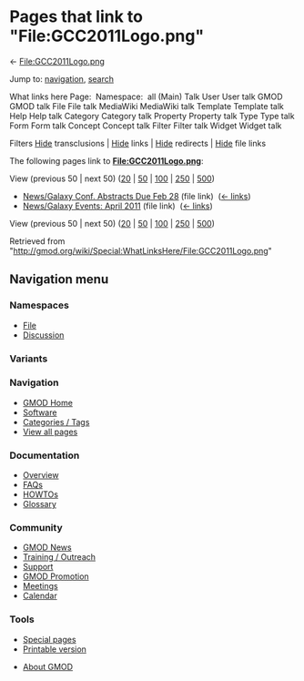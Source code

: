 <div id="mw-page-base" class="noprint">

</div>

<div id="mw-head-base" class="noprint">

</div>

<div id="content" class="mw-body" role="main">

<span id="top"></span>

<div id="mw-js-message" style="display:none;">

</div>



# <span dir="auto">Pages that link to "File:GCC2011Logo.png"</span>

<div id="bodyContent">

<div id="contentSub">

←
[File:GCC2011Logo.png](/wiki/File:GCC2011Logo.png "File:GCC2011Logo.png")

</div>

<div id="jump-to-nav" class="mw-jump">

Jump to: [navigation](#mw-navigation), [search](#p-search)

</div>

<div id="mw-content-text">

What links here Page:  Namespace:  all (Main) Talk User User talk GMOD
GMOD talk File File talk MediaWiki MediaWiki talk Template Template talk
Help Help talk Category Category talk Property Property talk Type Type
talk Form Form talk Concept Concept talk Filter Filter talk Widget
Widget talk

Filters
[Hide](/mediawiki/index.php?title=Special:WhatLinksHere/File:GCC2011Logo.png&hidetrans=1 "Special:WhatLinksHere/File:GCC2011Logo.png")
transclusions \|
[Hide](/mediawiki/index.php?title=Special:WhatLinksHere/File:GCC2011Logo.png&hidelinks=1 "Special:WhatLinksHere/File:GCC2011Logo.png")
links \|
[Hide](/mediawiki/index.php?title=Special:WhatLinksHere/File:GCC2011Logo.png&hideredirs=1 "Special:WhatLinksHere/File:GCC2011Logo.png")
redirects \|
[Hide](/mediawiki/index.php?title=Special:WhatLinksHere/File:GCC2011Logo.png&hideimages=1 "Special:WhatLinksHere/File:GCC2011Logo.png")
file links

The following pages link to
**[File:GCC2011Logo.png](/wiki/File:GCC2011Logo.png "File:GCC2011Logo.png")**:

View (previous 50 \| next 50)
([20](/mediawiki/index.php?title=Special:WhatLinksHere/File:GCC2011Logo.png&limit=20 "Special:WhatLinksHere/File:GCC2011Logo.png")
\|
[50](/mediawiki/index.php?title=Special:WhatLinksHere/File:GCC2011Logo.png&limit=50 "Special:WhatLinksHere/File:GCC2011Logo.png")
\|
[100](/mediawiki/index.php?title=Special:WhatLinksHere/File:GCC2011Logo.png&limit=100 "Special:WhatLinksHere/File:GCC2011Logo.png")
\|
[250](/mediawiki/index.php?title=Special:WhatLinksHere/File:GCC2011Logo.png&limit=250 "Special:WhatLinksHere/File:GCC2011Logo.png")
\|
[500](/mediawiki/index.php?title=Special:WhatLinksHere/File:GCC2011Logo.png&limit=500 "Special:WhatLinksHere/File:GCC2011Logo.png"))

- [News/Galaxy Conf. Abstracts Due Feb
  28](/wiki/News/Galaxy_Conf._Abstracts_Due_Feb_28 "News/Galaxy Conf. Abstracts Due Feb 28")
  (file link) ‎ <span class="mw-whatlinkshere-tools">([←
  links](/mediawiki/index.php?title=Special:WhatLinksHere&target=News%2FGalaxy+Conf.+Abstracts+Due+Feb+28 "Special:WhatLinksHere"))</span>
- [News/Galaxy Events: April
  2011](/wiki/News/Galaxy_Events:_April_2011 "News/Galaxy Events: April 2011")
  (file link) ‎ <span class="mw-whatlinkshere-tools">([←
  links](/mediawiki/index.php?title=Special:WhatLinksHere&target=News%2FGalaxy+Events%3A+April+2011 "Special:WhatLinksHere"))</span>

View (previous 50 \| next 50)
([20](/mediawiki/index.php?title=Special:WhatLinksHere/File:GCC2011Logo.png&limit=20 "Special:WhatLinksHere/File:GCC2011Logo.png")
\|
[50](/mediawiki/index.php?title=Special:WhatLinksHere/File:GCC2011Logo.png&limit=50 "Special:WhatLinksHere/File:GCC2011Logo.png")
\|
[100](/mediawiki/index.php?title=Special:WhatLinksHere/File:GCC2011Logo.png&limit=100 "Special:WhatLinksHere/File:GCC2011Logo.png")
\|
[250](/mediawiki/index.php?title=Special:WhatLinksHere/File:GCC2011Logo.png&limit=250 "Special:WhatLinksHere/File:GCC2011Logo.png")
\|
[500](/mediawiki/index.php?title=Special:WhatLinksHere/File:GCC2011Logo.png&limit=500 "Special:WhatLinksHere/File:GCC2011Logo.png"))

</div>

<div class="printfooter">

Retrieved from
"<http://gmod.org/wiki/Special:WhatLinksHere/File:GCC2011Logo.png>"

</div>

<div id="catlinks" class="catlinks catlinks-allhidden">

</div>

<div class="visualClear">

</div>

</div>

</div>

<div id="mw-navigation">

## Navigation menu

<div id="mw-head">



<div id="left-navigation">

<div id="p-namespaces" class="vectorTabs" role="navigation"
aria-labelledby="p-namespaces-label">

### Namespaces

- <span id="ca-nstab-image"><a href="/wiki/File:GCC2011Logo.png" accesskey="c"
  title="View the file page [c]">File</a></span>
- <span id="ca-talk"><a
  href="/mediawiki/index.php?title=File_talk:GCC2011Logo.png&amp;action=edit&amp;redlink=1"
  accesskey="t"
  title="Discussion about the content page [t]">Discussion</a></span>

</div>

<div id="p-variants" class="vectorMenu emptyPortlet" role="navigation"
aria-labelledby="p-variants-label">

### 

### Variants[](#)

<div class="menu">

</div>

</div>

</div>





</div>

</div>

</div>

<div id="mw-panel">

<div id="p-logo" role="banner">

<a href="/wiki/Main_Page"
style="background-image: url(http://gmod.org/images/GMOD-cogs.png);"
title="Visit the main page"></a>

</div>

<div id="p-Navigation" class="portal" role="navigation"
aria-labelledby="p-Navigation-label">

### Navigation

<div class="body">

- <span id="n-GMOD-Home">[GMOD Home](/wiki/Main_Page)</span>
- <span id="n-Software">[Software](/wiki/GMOD_Components)</span>
- <span id="n-Categories-.2F-Tags">[Categories /
  Tags](/wiki/Categories)</span>
- <span id="n-View-all-pages">[View all
  pages](/wiki/Special:AllPages)</span>

</div>

</div>

<div id="p-Documentation" class="portal" role="navigation"
aria-labelledby="p-Documentation-label">

### Documentation

<div class="body">

- <span id="n-Overview">[Overview](/wiki/Overview)</span>
- <span id="n-FAQs">[FAQs](/wiki/Category:FAQ)</span>
- <span id="n-HOWTOs">[HOWTOs](/wiki/Category:HOWTO)</span>
- <span id="n-Glossary">[Glossary](/wiki/Glossary)</span>

</div>

</div>

<div id="p-Community" class="portal" role="navigation"
aria-labelledby="p-Community-label">

### Community

<div class="body">

- <span id="n-GMOD-News">[GMOD News](/wiki/GMOD_News)</span>
- <span id="n-Training-.2F-Outreach">[Training /
  Outreach](/wiki/Training_and_Outreach)</span>
- <span id="n-Support">[Support](/wiki/Support)</span>
- <span id="n-GMOD-Promotion">[GMOD
  Promotion](/wiki/GMOD_Promotion)</span>
- <span id="n-Meetings">[Meetings](/wiki/Meetings)</span>
- <span id="n-Calendar">[Calendar](/wiki/Calendar)</span>

</div>

</div>

<div id="p-tb" class="portal" role="navigation"
aria-labelledby="p-tb-label">

### Tools

<div class="body">

- <span id="t-specialpages"><a href="/wiki/Special:SpecialPages" accesskey="q"
  title="A list of all special pages [q]">Special pages</a></span>
- <span id="t-print"><a
  href="/mediawiki/index.php?title=Special:WhatLinksHere/File:GCC2011Logo.png&amp;printable=yes"
  rel="alternate" accesskey="p"
  title="Printable version of this page [p]">Printable version</a></span>

</div>

</div>

</div>

</div>

<div id="footer" role="contentinfo">

- <span id="footer-places-about">[About
  GMOD](/wiki/GMOD:About "GMOD:About")</span>

<!-- -->






</div>
